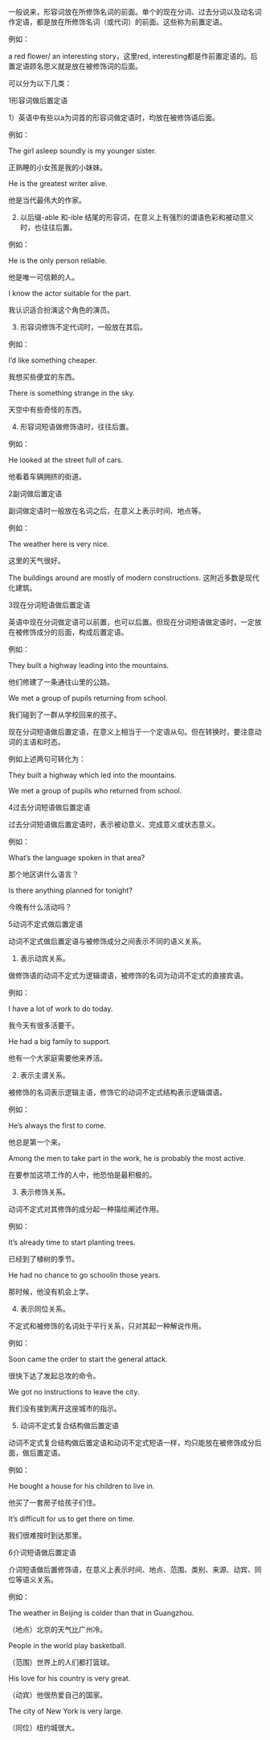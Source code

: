 一般说来，形容词放在所修饰名词的前面。单个的现在分词、过去分词以及动名词作定语，都是放在所修饰名词（或代词）的前面。这些称为前置定语。

例如：

a red flower/ an interesting story，这里red, interesting都是作前置定语的。后置定语顾名思义就是放在被修饰词的后面。

可以分为以下几类：

1形容词做后置定语

1）英语中有些以a为词首的形容词做定语时，均放在被修饰语后面。

例如：

The girl asleep soundly is my younger sister.

正熟睡的小女孩是我的小妹妹。

He is the greatest writer alive.

他是当代最伟大的作家。

2) 以后缀-able 和-ible 结尾的形容词，在意义上有强烈的谓语色彩和被动意义时，也往往后置。

例如：

He is the only person reliable.

他是唯一可信赖的人。

I know the actor suitable for the part.

我认识适合扮演这个角色的演员。

3) 形容词修饰不定代词时，一般放在其后。

例如：

I’d like something cheaper.

我想买些便宜的东西。

There is something strange in the sky.

天空中有些奇怪的东西。

4) 形容词短语做修饰语时，往往后置。

例如：

He looked at the street full of cars.

他看着车辆拥挤的街道。

2副词做后置定语

副词做定语时一般放在名词之后，在意义上表示时间、地点等。

例如：

The weather here is very nice.

这里的天气很好。

The buildings around are mostly of modern constructions. 这附近多数是现代化建筑。

3现在分词短语做后置定语

英语中现在分词做定语可以前置，也可以后置。但现在分词短语做定语时，一定放在被修饰成分的后面，构成后置定语。

例如：

They built a highway leading into the mountains.

他们修建了一条通往山里的公路。

We met a group of pupils returning from school.

我们碰到了一群从学校回来的孩子。

现在分词短语做后置定语，在意义上相当于一个定语从句。但在转换时，要注意动词的主语和时态。

例如上述两句可转化为：

They built a highway which led into the mountains.

We met a group of pupils who returned from school.

4过去分词短语做后置定语

过去分词短语做后置定语时，表示被动意义、完成意义或状态意义。

例如：

What’s the language spoken in that area?

那个地区讲什么语言？

Is there anything planned for tonight?

今晚有什么活动吗？

5动词不定式做后置定语

动词不定式做后置定语与被修饰成分之间表示不同的语义关系。

1) 表示动宾关系。

做修饰语的动词不定式为逻辑谓语，被修饰的名词为动词不定式的直接宾语。

例如：

I have a lot of work to do today.

我今天有很多活要干。

He had a big family to support.

他有一个大家庭需要他来养活。

2) 表示主谓关系。

被修饰的名词表示逻辑主语，修饰它的动词不定式结构表示逻辑谓语。

例如：

He’s always the first to come.

他总是第一个来。

Among the men to take part in the work, he is probably the most active.

在要参加这项工作的人中，他恐怕是最积极的。

3) 表示修饰关系。

动词不定式对其修饰的成分起一种描绘阐述作用。

例如：

It’s already time to start planting trees.

已经到了植树的季节。

He had no chance to go schoolin those years.

那时候，他没有机会上学。

4) 表示同位关系。

不定式和被修饰的名词处于平行关系，只对其起一种解说作用。

例如：

Soon came the order to start the general attack.

很快下达了发起总攻的命令。

We got no instructions to leave the city.

我们没有接到离开这座城市的指示。

5) 动词不定式复合结构做后置定语

动词不定式复合结构做后置定语和动词不定式短语一样，均只能放在被修饰成分后面，做后置定语。

例如：

He bought a house for his children to live in.

他买了一套房子给孩子们住。

It’s difficult for us to get there on time.

我们很难按时到达那里。

6介词短语做后置定语

介词短语做后置修饰语，在意义上表示时间、地点、范围、类别、来源、动宾、同位等语义关系。

例如：

The weather in Beijing is colder than that in Guangzhou.

（地点）北京的天气比广州冷。

People in the world play basketball.

（范围）世界上的人们都打篮球。

His love for his country is very great.

（动宾）他很热爱自己的国家。

The city of New York is very large.

（同位）纽约城很大。